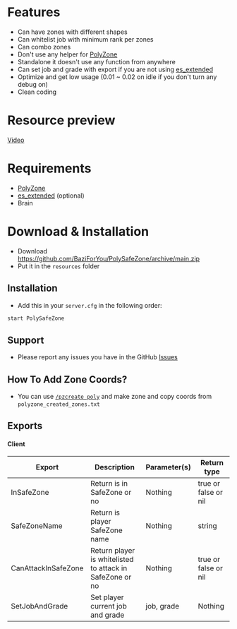 # Features
- Can have zones with different shapes 
- Can whitelist job with minimum rank per zones
- Can combo zones
- Don't use any helper for [PolyZone](https://github.com/mkafrin/PolyZone)
- Standalone it doesn't use any function from anywhere
- Can set job and grade with export if you are not using [es_extended](https://github.com/esx-framework/esx-legacy/)
- Optimize and get low usage (0.01 ~ 0.02 on idle if you don't turn any debug on)
- Clean coding


# Resource preview
[Video](https://youtu.be/8kdjwXO0NHM)

# Requirements
- [PolyZone](https://github.com/mkafrin/PolyZone)
- [es_extended](https://github.com/esx-framework/esx-legacy/) (optional)
- Brain

# Download & Installation

- Download https://github.com/BaziForYou/PolySafeZone/archive/main.zip
- Put it in the `resources` folder 

## Installation	
- Add this in your `server.cfg` in the following order:
```bash
start PolySafeZone
```

## Support
- Please report any issues you have in the GitHub [Issues](https://github.com/BaziForYou/PolySafeZone/issues) 

## How To Add Zone Coords?
- You can use [``/pzcreate poly``](https://github.com/mkafrin/PolyZone/wiki/Using-the-creation-script) and make zone and copy coords from ``polyzone_created_zones.txt``


## Exports	
#### Client

| Export                         | Description                               | Parameter(s)  | Return type          |
|----------------------------------|-----------------------------------------------|------------------------|----------------------------|
| InSafeZone                 | Return is in SafeZone or no          | Nothing       | true or false or nil               |
| SafeZoneName         | Return is player SafeZone name  | Nothing       | string                                    |
| CanAttackInSafeZone   | Return player is whitelisted to attack in SafeZone or no           | Nothing       | true or false or nil                |
| SetJobAndGrade               | Set player current job and grade           | job, grade       | Nothing               |
